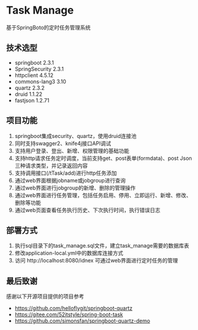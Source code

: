 # Task Manage

基于SpringBoto的定时任务管理系统 

## 技术选型
- springboot 2.3.1
- SpringSecurity 2.3.1
- httpclient 4.5.12
- commons-lang3 3.10
- quartz 2.3.2
- druid 1.1.22
- fastjson 1.2.71

## 项目功能
1. springboot集成security、quartz，使用druid连接池 
2. 同时支持swagger2、knife4j接口API调试
3. 支持用户登录、登出、新增、权限管理的基础功能
4. 支持http请求任务定时调度，当前支持get、post表单(formdata)、post Json三种请求类型，并记录返回内容
5. 支持调用接口(/tTask/add)进行http任务添加 
6. 通过web界面根据jobname或jobgroup进行查询
7. 通过web界面进行jobgroup的新增、删除的管理操作
8. 通过web界面进行任务管理，包括任务启用、停用、立即运行、新增、修改、删除等功能
9. 通过web页面查看任务执行历史、下次执行时间，执行错误日志


## 部署方式
1. 执行sql目录下的task_manage.sql文件，建立task_manage需要的数据库表  
2. 修改application-local.yml中的数据库连接方式
3. 访问 http://localhost:8080/idnex 可通过web界面进行定时任务的管理

## 最后致谢
感谢以下开源项目提供的项目参考
- https://github.com/helloflygit/springboot-quartz
- https://gitee.com/52itstyle/spring-boot-task
- https://github.com/simonsfan/springboot-quartz-demo

